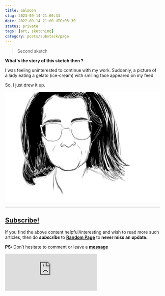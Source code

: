 ```yaml
---
title: Salooon
slug: 2023-09-14-21:00:33
date: 2022-09-14 21:00 UTC+05:30
status: private
tags: [art, sketching]
category: posts/substack/page
---
```


> Second sketch 

**What's the story of this sketch then ?** 

I was feeling uninterested to continue with my work. Suddenly, a picture of a lady eating a gelato (ice-cream) with smiling face appeared on my feed. 

So, I just drew it up. 

![](/images/Saloni.png)

---
## [Subscribe!]()
If you find the above content helpful/interesting and wish to read more such articles, then do _**subscribe**_ to [**Random Page**](https://randompage8.substack.com/) to **never miss an update.**

**PS:** Don’t hesitate to comment or leave a **[message](https://twitter.com/randompages8)**
<div class="row">
	<iframe src="https://randompage8.substack.com/embed" max-width="480" height="120" frameborder="0" scrolling="no" class="centred"></iframe>
	<br>
</div>